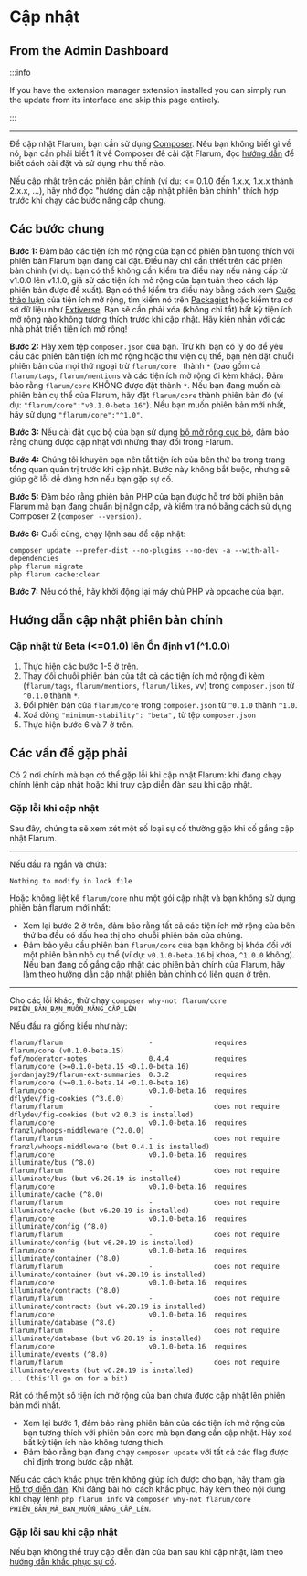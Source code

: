 # Cập nhật

## From the Admin Dashboard

:::info

If you have the extension manager extension installed you can simply run the update from its interface and skip this page entirely.

:::

---

Để cập nhật Flarum, bạn cần sử dụng [Composer](https://getcomposer.org). Nếu bạn không biết gì về nó, bạn cần phải biết 1 ít về Composer để cài đặt Flarum, đọc [hướng dẫn](composer.md) để biết cách cài đặt và sử dụng như thế nào.

Nếu cập nhật trên các phiên bản chính (ví dụ: <= 0.1.0 đến 1.x.x, 1.x.x thành 2.x.x, ...), hãy nhớ đọc "hướng dẫn cập nhật phiên bản chính" thích hợp trước khi chạy các bước nâng cấp chung.

## Các bước chung

**Bước 1:** Đảm bảo các tiện ích mở rộng của bạn có phiên bản tương thích với phiên bản Flarum bạn đang cài đặt. Điều này chỉ cần thiết trên các phiên bản chính (ví dụ: bạn có thể không cần kiểm tra điều này nếu nâng cấp từ v1.0.0 lên v1.1.0, giả sử các tiện ích mở rộng của bạn tuân theo cách lập phiên bản được đề xuất). Bạn có thể kiểm tra điều này bằng cách xem [Cuộc thảo luận](https://discuss.flarum.org/t/extensions) của tiện ích mở rộng, tìm kiếm nó trên [Packagist](http://packagist.org/) hoặc kiểm tra cơ sở dữ liệu như [Extiverse](https://extiverse.com). Bạn sẽ cần phải xóa (không chỉ tắt) bất kỳ tiện ích mở rộng nào không tương thích trước khi cập nhật. Hãy kiên nhẫn với các nhà phát triển tiện ích mở rộng!

**Bước 2:** Hãy xem tệp `composer.json` của bạn. Trừ khi bạn có lý do để yêu cầu các phiên bản tiện ích mở rộng hoặc thư viện cụ thể, bạn nên đặt chuỗi phiên bản của mọi thứ ngoại trừ `flarum/core ` thành `*` (bao gồm cả `flarum/tags`, `flarum/mentions` và các tiện ích mở rộng đi kèm khác). Đảm bảo rằng `flarum/core` KHÔNG được đặt thành `*`. Nếu bạn đang muốn cài phiên bản cụ thể của Flarum, hãy đặt `flarum/core` thành phiên bản đó (ví dụ: `"flarum/core":"v0.1.0-beta.16"`). Nếu bạn muốn phiên bản mới nhất, hãy sử dụng `"flarum/core":"^1.0"`.

**Bước 3:** Nếu cài đặt cục bộ của bạn sử dụng [bộ mở rộng cục bộ](extenders.md), đảm bảo rằng chúng được cập nhật với những thay đổi trong Flarum.

**Bước 4:** Chúng tôi khuyên bạn nên tắt tiện ích của bên thứ ba trong trang tổng quan quản trị trước khi cập nhật. Bước này không bắt buộc, nhưng sẽ giúp gỡ lỗi dễ dàng hơn nếu bạn gặp sự cố.

**Bước 5:** Đảm bảo rằng phiên bản PHP của bạn được hỗ trợ bởi phiên bản Flarum mà bạn đang chuẩn bị nâgn cấp, và kiểm tra nó bằng cách sử dụng Composer 2 (`composer --version)`.

**Bước 6:** Cuối cùng, chạy lệnh sau để cập nhật:

```
composer update --prefer-dist --no-plugins --no-dev -a --with-all-dependencies
php flarum migrate
php flarum cache:clear
```

**Bước 7:** Nếu có thể, hãy khởi động lại máy chủ PHP và opcache của bạn.

## Hướng dẫn cập nhật phiên bản chính

### Cập nhật từ Beta (<=0.1.0) lên Ổn định v1 (^1.0.0)

1. Thực hiện các bước 1-5 ở trên.
2. Thay đổi chuỗi phiên bản của tất cả các tiện ích mở rộng đi kèm (`flarum/tags`, `flarum/mentions`, `flarum/likes`, vv) trong `composer.json` từ `^0.1.0` thành `*`.
3. Đổi phiên bản của `flarum/core` trong `composer.json` từ `^0.1.0` thành `^1.0`.
4. Xoá dòng `"minimum-stability": "beta",` từ tệp `composer.json`
5. Thực hiện bước 6 và 7 ở trên.

## Các vấn đề gặp phải

Có 2 nơi chính mà bạn có thể gặp lỗi khi cập nhật Flarum: khi đang chạy chính lệnh cập nhật hoặc khi truy cập diễn đàn sau khi cập nhật.

### Gặp lỗi khi cập nhật

Sau đây, chúng ta sẽ xem xét một số loại sự cố thường gặp khi cố gắng cập nhật Flarum.

---

Nếu đầu ra ngắn và chứa:

```
Nothing to modify in lock file
```

Hoặc không liệt kê `flarum/core` như một gói cập nhật và bạn không sử dụng phiên bản flarum mới nhất:

- Xem lại bước 2 ở trên, đảm bảo rằng tất cả các tiện ích mở rộng của bên thứ ba đều có dấu hoa thị cho chuỗi phiên bản của chúng.
- Đảm bảo yêu cầu phiên bản `flarum/core` của bạn không bị khóa đối với một phiên bản nhỏ cụ thể (ví dụ: `v0.1.0-beta.16` bị khóa, `^1.0.0` không). Nếu bạn đang cố gắng cập nhật các phiên bản chính của Flarum, hãy làm theo hướng dẫn cập nhật phiên bản chính có liên quan ở trên.

---

Cho các lỗi khác, thử chạy `composer why-not flarum/core PHIÊN_BẢN_BẠN_MUỐN_NÂNG_CẤP_LÊN`

Nếu đầu ra giống kiểu như này:

```
flarum/flarum                     -               requires          flarum/core (v0.1.0-beta.15)
fof/moderator-notes               0.4.4           requires          flarum/core (>=0.1.0-beta.15 <0.1.0-beta.16)
jordanjay29/flarum-ext-summaries  0.3.2           requires          flarum/core (>=0.1.0-beta.14 <0.1.0-beta.16)
flarum/core                       v0.1.0-beta.16  requires          dflydev/fig-cookies (^3.0.0)
flarum/flarum                     -               does not require  dflydev/fig-cookies (but v2.0.3 is installed)
flarum/core                       v0.1.0-beta.16  requires          franzl/whoops-middleware (^2.0.0)
flarum/flarum                     -               does not require  franzl/whoops-middleware (but 0.4.1 is installed)
flarum/core                       v0.1.0-beta.16  requires          illuminate/bus (^8.0)
flarum/flarum                     -               does not require  illuminate/bus (but v6.20.19 is installed)
flarum/core                       v0.1.0-beta.16  requires          illuminate/cache (^8.0)
flarum/flarum                     -               does not require  illuminate/cache (but v6.20.19 is installed)
flarum/core                       v0.1.0-beta.16  requires          illuminate/config (^8.0)
flarum/flarum                     -               does not require  illuminate/config (but v6.20.19 is installed)
flarum/core                       v0.1.0-beta.16  requires          illuminate/container (^8.0)
flarum/flarum                     -               does not require  illuminate/container (but v6.20.19 is installed)
flarum/core                       v0.1.0-beta.16  requires          illuminate/contracts (^8.0)
flarum/flarum                     -               does not require  illuminate/contracts (but v6.20.19 is installed)
flarum/core                       v0.1.0-beta.16  requires          illuminate/database (^8.0)
flarum/flarum                     -               does not require  illuminate/database (but v6.20.19 is installed)
flarum/core                       v0.1.0-beta.16  requires          illuminate/events (^8.0)
flarum/flarum                     -               does not require  illuminate/events (but v6.20.19 is installed)
... (this'll go on for a bit)
```

Rất có thể một số tiện ích mở rộng của bạn chưa được cập nhật lên phiên bản mới nhất.

- Xem lại bước 1, đảm bảo rằng phiên bản của các tiện ích mở rộng của bạn tương thích với phiên bản core mà bạn đang cần cập nhật. Hãy xoá bất kỳ tiện ích nào không tương thích.
- Đảm bảo rằng bạn đang chạy `composer update` với tất cả các flag được chỉ định trong bước cập nhật.

Nếu các cách khắc phục trên không giúp ích được cho bạn, hãy tham gia [Hỗ trợ diễn đàn](https://discuss.flarum.org/t/support). Khi đăng bài hỏi cách khắc phục, hãy kèm theo nội dung khi chạy lệnh `php flarum info` và `composer why-not flarum/core PHIÊN_BẢN_MÀ_BẠN_MUỐN_NÂNG_CẤP_LÊN`.

### Gặp lỗi sau khi cập nhật

Nếu bạn không thể truy cập diễn đàn của bạn sau khi cập nhật, làm theo [hướng dẫn khắc phục sự cố](troubleshoot.md).
